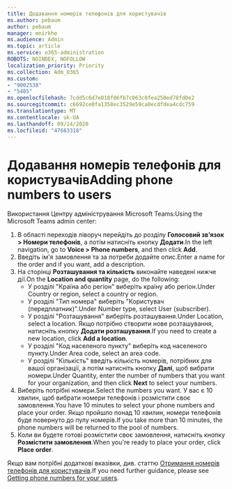 ```yaml
---
title: Додавання номерів телефонів для користувачів
ms.author: pebaum
author: pebaum
manager: mnirkhe
ms.audience: Admin
ms.topic: article
ms.service: o365-administration
ROBOTS: NOINDEX, NOFOLLOW
localization_priority: Priority
ms.collection: Adm_O365
ms.custom:
- "9002538"
- "5485"
ms.openlocfilehash: 7cdd5c6d7e018f06fb7c063c0fea250ed78fd0e2
ms.sourcegitcommit: c6692ce0fa1358ec3529e59ca0ecdfdea4cdc759
ms.translationtype: MT
ms.contentlocale: uk-UA
ms.lasthandoff: 09/14/2020
ms.locfileid: "47663318"
---
```

# <a name="adding-phone-numbers-to-users"></a><span data-ttu-id="a854c-102">Додавання номерів телефонів для користувачів</span><span class="sxs-lookup"><span data-stu-id="a854c-102">Adding phone numbers to users</span></span>

<span data-ttu-id="a854c-103">Використання Центру адміністрування Microsoft Teams:</span><span class="sxs-lookup"><span data-stu-id="a854c-103">Using the Microsoft Teams admin center:</span></span>

1. <span data-ttu-id="a854c-104">В області переходів ліворуч перейдіть до розділу **Голосовий зв’язок > Номери телефонів**, а потім натисніть кнопку **Додати**.</span><span class="sxs-lookup"><span data-stu-id="a854c-104">In the left navigation, go to **Voice > Phone numbers**, and then click **Add**.</span></span>
2. <span data-ttu-id="a854c-105">Введіть ім'я замовлення та за потреби додайте опис.</span><span class="sxs-lookup"><span data-stu-id="a854c-105">Enter a name for the order and if you want, add a description.</span></span>
3. <span data-ttu-id="a854c-106">На сторінці **Розташування та кількість** виконайте наведені нижче дії.</span><span class="sxs-lookup"><span data-stu-id="a854c-106">On the **Location and quantity** page, do the following:</span></span>
    - <span data-ttu-id="a854c-107">У розділі "Країна або регіон" виберіть країну або регіон.</span><span class="sxs-lookup"><span data-stu-id="a854c-107">Under Country or region, select a country or region.</span></span>
    - <span data-ttu-id="a854c-108">У розділі "Тип номера" виберіть "Користувач (передплатник)".</span><span class="sxs-lookup"><span data-stu-id="a854c-108">Under Number type, select User (subscriber).</span></span>
    - <span data-ttu-id="a854c-109">У розділі "Розташування" виберіть розташування.</span><span class="sxs-lookup"><span data-stu-id="a854c-109">Under Location, select a location.</span></span> <span data-ttu-id="a854c-110">Якщо потрібно створити нове розташування, натисніть кнопку **Додати розташування**.</span><span class="sxs-lookup"><span data-stu-id="a854c-110">If you need to create a new location, click **Add a location**.</span></span>
    - <span data-ttu-id="a854c-111">У розділі "Код населеного пункту" виберіть код населеного пункту.</span><span class="sxs-lookup"><span data-stu-id="a854c-111">Under Area code, select an area code.</span></span>
    - <span data-ttu-id="a854c-112">У розділі "Кількість" введіть кількість номерів, потрібних для вашої організації, а потім натисніть кнопку **Далі**, щоб вибрати номери.</span><span class="sxs-lookup"><span data-stu-id="a854c-112">Under Quantity, enter the number of numbers that you want for your organization, and then click **Next** to select your numbers.</span></span>
4. <span data-ttu-id="a854c-113">Виберіть потрібні номери.</span><span class="sxs-lookup"><span data-stu-id="a854c-113">Select the numbers you want.</span></span> <span data-ttu-id="a854c-114">У вас є 10 хвилин, щоб вибрати номери телефонів і розмістити своє замовлення.</span><span class="sxs-lookup"><span data-stu-id="a854c-114">You have 10 minutes to select your phone numbers and place your order.</span></span> <span data-ttu-id="a854c-115">Якщо пройшло понад 10 хвилин, номери телефонів буде повернуто до пулу номерів.</span><span class="sxs-lookup"><span data-stu-id="a854c-115">If you take more than 10 minutes, the phone numbers will be returned to the pool of numbers.</span></span>
5. <span data-ttu-id="a854c-116">Коли ви будете готові розмістити своє замовлення, натисніть кнопку **Розмістити замовлення**.</span><span class="sxs-lookup"><span data-stu-id="a854c-116">When you're ready to place your order, click **Place order**.</span></span>

<span data-ttu-id="a854c-117">Якщо вам потрібні додаткові вказівки, див. статтю [Отримання номерів телефонів для користувачів](https://docs.microsoft.com/microsoftteams/getting-phone-numbers-for-your-users).</span><span class="sxs-lookup"><span data-stu-id="a854c-117">If you need further guidance, please see [Getting phone numbers for your users](https://docs.microsoft.com/microsoftteams/getting-phone-numbers-for-your-users).</span></span>
